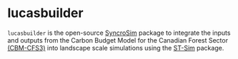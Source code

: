 # lucasbuilder

`lucasbuilder` is the open-source [SyncroSim](https://syncrosim.com/) package to integrate the inputs and outputs from the Carbon Budget Model for the Canadian Forest Sector [(CBM-CFS3)](https://www.nrcan.gc.ca/climate-change/impacts-adaptations/climate-change-impacts-forests/carbon-accounting/carbon-budget-model/13107) into landscape scale simulations using the [ST-Sim](http://docs.stsim.net/) package.

